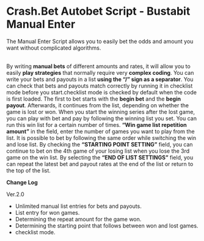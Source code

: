 # Crash.Bet Autobet Script - Bustabit Manual Enter 
The Manual Enter Script allows you to easily bet the odds and amount you want without complicated algorithms.

<br>By writing <strong>manual bets</strong> of different amounts and rates, it will allow you to easily <strong>play strategies</strong> that normally require very <strong>complex coding</strong>. You can write your bets and payouts in a list <strong>using the &#8220;/&#8221; sign as a separator</strong>. You can check that bets and payouts match correctly by running it in checklist mode before you start.checklist mode is checked by default when the code is first loaded. The first to bet starts with the <strong>begin bet</strong> and the <strong>begin payout</strong>. Afterwards, it continues from the list, depending on whether the game is lost or won.  When you start the winning series after the lost game, you can play with bet and pay by following the winning list you set. You can run this win list for a certain number of times. <strong>&#8220;Win game list repetition amount&#8221;</strong> in the field, enter the number of games you want to play from the list. It is possible to bet by following the same order while switching the win and lose list. By checking the <strong>&#8220;STARTING POINT SETTING&#8221;</strong> field, you can continue to bet on the 4th game of your losing list when you lose the 3rd game on the win list. By selecting the <strong>&#8220;END OF LIST SETTINGS&#8221;</strong> field, you can repeat the latest bet and payout rates at the end of the list or return to the top of the list.<br></p>

<p><strong>Change Log</strong></p><p>Ver.2.0</p><ul><li>Unlimited manual list entries for bets and payouts.</li><li>List entry for won games.</li><li>Determining the repeat amount for the game won.</li><li>Determining the starting point that follows between won and lost games.</li><li>checklist mode.</li></ul></p>
